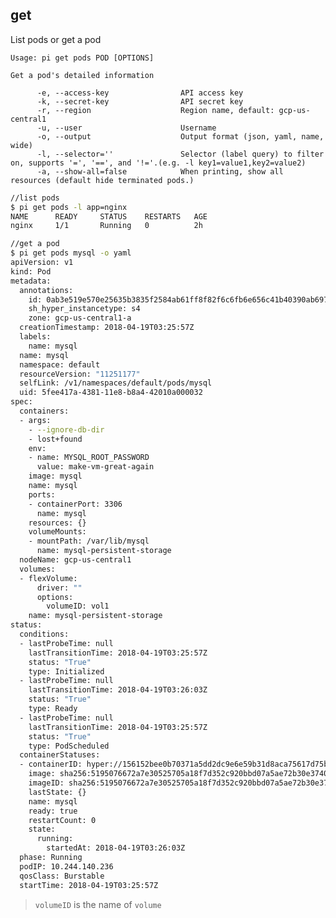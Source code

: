 get
------------------------------
List pods or get a pod

    Usage: pi get pods POD [OPTIONS]

    Get a pod's detailed information

          -e, --access-key                API access key
          -k, --secret-key                API secret key
          -r, --region                    Region name, default: gcp-us-central1
          -u, --user                      Username
          -o, --output                    Output format (json, yaml, name, wide)
          -l, --selector=''               Selector (label query) to filter on, supports '=', '==', and '!='.(e.g. -l key1=value1,key2=value2)
          -a, --show-all=false            When printing, show all resources (default hide terminated pods.)


```sh
//list pods
$ pi get pods -l app=nginx
NAME      READY     STATUS    RESTARTS   AGE
nginx     1/1       Running   0          2h

//get a pod
$ pi get pods mysql -o yaml
apiVersion: v1
kind: Pod
metadata:
  annotations:
    id: 0ab3e519e570e25635b3835f2584ab61ff8f82f6c6fb6e656c41b40390ab6979
    sh_hyper_instancetype: s4
    zone: gcp-us-central1-a
  creationTimestamp: 2018-04-19T03:25:57Z
  labels:
    name: mysql
  name: mysql
  namespace: default
  resourceVersion: "11251177"
  selfLink: /v1/namespaces/default/pods/mysql
  uid: 5fee417a-4381-11e8-b8a4-42010a000032
spec:
  containers:
  - args:
    - --ignore-db-dir
    - lost+found
    env:
    - name: MYSQL_ROOT_PASSWORD
      value: make-vm-great-again
    image: mysql
    name: mysql
    ports:
    - containerPort: 3306
      name: mysql
    resources: {}
    volumeMounts:
    - mountPath: /var/lib/mysql
      name: mysql-persistent-storage
  nodeName: gcp-us-central1
  volumes:
  - flexVolume:
      driver: ""
      options:
        volumeID: vol1
    name: mysql-persistent-storage
status:
  conditions:
  - lastProbeTime: null
    lastTransitionTime: 2018-04-19T03:25:57Z
    status: "True"
    type: Initialized
  - lastProbeTime: null
    lastTransitionTime: 2018-04-19T03:26:03Z
    status: "True"
    type: Ready
  - lastProbeTime: null
    lastTransitionTime: 2018-04-19T03:25:57Z
    status: "True"
    type: PodScheduled
  containerStatuses:
  - containerID: hyper://156152bee0b70371a5dd2dc9e6e59b31d8aca75617d75b31121522c6266e2805
    image: sha256:5195076672a7e30525705a18f7d352c920bbd07a5ae72b30e374081fe660a011
    imageID: sha256:5195076672a7e30525705a18f7d352c920bbd07a5ae72b30e374081fe660a011
    lastState: {}
    name: mysql
    ready: true
    restartCount: 0
    state:
      running:
        startedAt: 2018-04-19T03:26:03Z
  phase: Running
  podIP: 10.244.140.236
  qosClass: Burstable
  startTime: 2018-04-19T03:25:57Z
```
> `volumeID` is the name of `volume`
